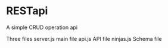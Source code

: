 # RESTapi
A simple CRUD operation api

Three files 
server.js main file
api.js API file
ninjas.js Schema file
